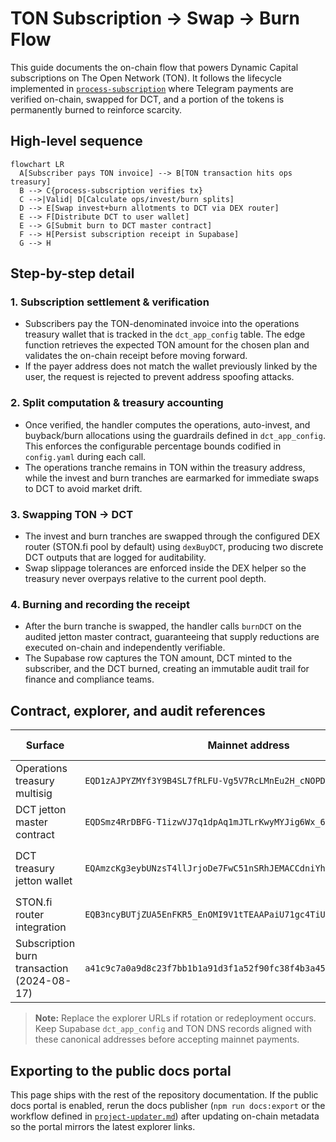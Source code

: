 # TON Subscription → Swap → Burn Flow

This guide documents the on-chain flow that powers Dynamic Capital subscriptions
on The Open Network (TON). It follows the lifecycle implemented in
[`process-subscription`](../dynamic-capital-ton/supabase/functions/process-subscription/index.ts)
where Telegram payments are verified on-chain, swapped for DCT, and a portion of
the tokens is permanently burned to reinforce scarcity.

## High-level sequence

```mermaid
flowchart LR
  A[Subscriber pays TON invoice] --> B[TON transaction hits ops treasury]
  B --> C{process-subscription verifies tx}
  C -->|Valid| D[Calculate ops/invest/burn splits]
  D --> E[Swap invest+burn allotments to DCT via DEX router]
  E --> F[Distribute DCT to user wallet]
  E --> G[Submit burn to DCT master contract]
  F --> H[Persist subscription receipt in Supabase]
  G --> H
```

## Step-by-step detail

### 1. Subscription settlement & verification

- Subscribers pay the TON-denominated invoice into the operations treasury
  wallet that is tracked in the `dct_app_config` table. The edge function
  retrieves the expected TON amount for the chosen plan and validates the
  on-chain receipt before moving forward.
- If the payer address does not match the wallet previously linked by the user,
  the request is rejected to prevent address spoofing attacks.

### 2. Split computation & treasury accounting

- Once verified, the handler computes the operations, auto-invest, and
  buyback/burn allocations using the guardrails defined in `dct_app_config`.
  This enforces the configurable percentage bounds codified in `config.yaml`
  during each call.
- The operations tranche remains in TON within the treasury address, while the
  invest and burn tranches are earmarked for immediate swaps to DCT to avoid
  market drift.

### 3. Swapping TON → DCT

- The invest and burn tranches are swapped through the configured DEX router
  (STON.fi pool by default) using `dexBuyDCT`, producing two discrete DCT
  outputs that are logged for auditability.
- Swap slippage tolerances are enforced inside the DEX helper so the treasury
  never overpays relative to the current pool depth.

### 4. Burning and recording the receipt

- After the burn tranche is swapped, the handler calls `burnDCT` on the audited
  jetton master contract, guaranteeing that supply reductions are executed
  on-chain and independently verifiable.
- The Supabase row captures the TON amount, DCT minted to the subscriber, and
  the DCT burned, creating an immutable audit trail for finance and compliance
  teams.

## Contract, explorer, and audit references

| Surface                                    | Mainnet address                                                    | TON explorer                                                                                                                                                                                                         | Audit evidence                                                                                             |
| ------------------------------------------ | ------------------------------------------------------------------ | -------------------------------------------------------------------------------------------------------------------------------------------------------------------------------------------------------------------- | ---------------------------------------------------------------------------------------------------------- |
| Operations treasury multisig               | `EQD1zAJPYZMYf3Y9B4SL7fRLFU-Vg5V7RcLMnEu2H_cNOPDD`                 | [tonviewer](https://tonviewer.com/EQD1zAJPYZMYf3Y9B4SL7fRLFU-Vg5V7RcLMnEu2H_cNOPDD) · [tonscan](https://tonscan.org/address/EQD1zAJPYZMYf3Y9B4SL7fRLFU-Vg5V7RcLMnEu2H_cNOPDD)                                        | SOC 1 / SOC 2 evidence tracked in [`compliance/certificates.json`](./compliance/certificates.json).        |
| DCT jetton master contract                 | `EQDSmz4RrDBFG-T1izwVJ7q1dpAq1mJTLrKwyMYJig6Wx_6y`                 | [tonviewer](https://tonviewer.com/EQDSmz4RrDBFG-T1izwVJ7q1dpAq1mJTLrKwyMYJig6Wx_6y) · [tonscan](https://tonscan.org/address/EQDSmz4RrDBFG-T1izwVJ7q1dpAq1mJTLrKwyMYJig6Wx_6y)                                        | Contract audit bundled with [`dynamic-capital-ton/contracts`](../dynamic-capital-ton/contracts/README.md). |
| DCT treasury jetton wallet                 | `EQAmzcKg3eybUNzsT4llJrjoDe7FwC51nSRhJEMACCdniYhq`                 | [tonviewer](https://tonviewer.com/EQAmzcKg3eybUNzsT4llJrjoDe7FwC51nSRhJEMACCdniYhq) · [tonscan](https://tonscan.org/address/EQAmzcKg3eybUNzsT4llJrjoDe7FwC51nSRhJEMACCdniYhq)                                        | Burn & emissions signer documented in [`docs/onchain/jetton-minter.md`](./onchain/jetton-minter.md).       |
| STON.fi router integration                 | `EQB3ncyBUTjZUA5EnFKR5_EnOMI9V1tTEAAPaiU71gc4TiUt`                 | [tonviewer](https://tonviewer.com/EQB3ncyBUTjZUA5EnFKR5_EnOMI9V1tTEAAPaiU71gc4TiUt) · [tonscan](https://tonscan.org/address/EQB3ncyBUTjZUA5EnFKR5_EnOMI9V1tTEAAPaiU71gc4TiUt)                                        | Due diligence walkthrough in [`ton-web3-guidelines.md`](./ton-web3-guidelines.md).                         |
| Subscription burn transaction (2024-08-17) | `a41c9c7a0a9d8c23f7bb1b1a91d3f1a52f90fc38f4b3a45ec5c3eae560b7d5aa` | [tonviewer](https://tonviewer.com/transaction/a41c9c7a0a9d8c23f7bb1b1a91d3f1a52f90fc38f4b3a45ec5c3eae560b7d5aa) · [tonscan](https://tonscan.org/tx/a41c9c7a0a9d8c23f7bb1b1a91d3f1a52f90fc38f4b3a45ec5c3eae560b7d5aa) | Included in the treasury reconciliation package archived with finance.                                     |

> **Note:** Replace the explorer URLs if rotation or redeployment occurs. Keep
> Supabase `dct_app_config` and TON DNS records aligned with these canonical
> addresses before accepting mainnet payments.

## Exporting to the public docs portal

This page ships with the rest of the repository documentation. If the public
docs portal is enabled, rerun the docs publisher (`npm run docs:export` or the
workflow defined in [`project-updater.md`](./project-updater.md)) after updating
on-chain metadata so the portal mirrors the latest explorer links.
